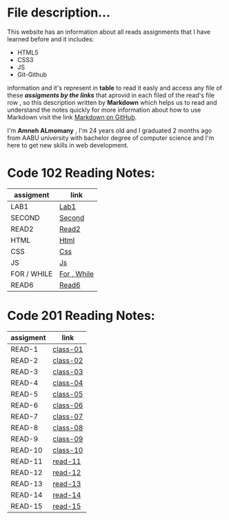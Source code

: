 # File description...
This website has an information about all reads assignments that I have learned before and it includes:
+ HTML5
+ CSS3
+ JS
+ Git-Github

information and it's represent in **table** to read it easly and access any file of these _**assigments by the links**_ that aprovid in each filed of the read's
file row , so this description written by **Markdown** which helps us to read and understand the notes quickly
for more information about how to use Markdown visit the link [Markdown on GitHub](https://docs.github.com/en/github/writing-on-github/getting-started-with-writing-and-formatting-on-github/basic-writing-and-formatting-syntax).


 I'm **Amneh ALmomany** , I'm 24 years old and I graduated 2 months ago from AABU university with bachelor degree of computer science and I'm here to get new skills in web development.


# Code 102 Reading Notes:

 | assigment | link |
 |-----------|--------|
 | LAB1 | [Lab1](102/lab1.md)|
 | SECOND  | [Second](102/second.md)|
 | READ2  | [Read2](102/read2.md)|
 | HTML  | [Html](102/html.md)|
 | CSS  | [Css](102/css.md)|
 | JS  | [Js](102/javascript.md)|
 | FOR / WHILE  | [For , While](102/javascript2.md)|
  | READ6  | [Read6](102/read6.md)|

# Code 201 Reading Notes:

 | assigment | link |
 |-----------|--------|
 | READ-1 | [class-01](201/class-01.md)| 
 | READ-2 | [class-02](201/class-02.md)|
 | READ-3 | [class-03](201/class-03.md)|
 | READ-4 | [class-04](201/class-04.md)|
 | READ-5 | [class-05](201/class-05.md)|
 | READ-6 | [class-06](201/class-06.md)|
 | READ-7 | [class-07](201/class-07.md)|
 | READ-8 | [class-08](201/class-08.md)|
 | READ-9 | [class-09](201/class-09.md)|
 | READ-10 | [class-10](201/class-10.md)|
 | READ-11 | [read-11](read-11.md)|
 | READ-12 | [read-12](read-12.md)|
 | READ-13 | [read-13](read-13.md)|
 | READ-14 | [read-14](read-14.md)|
 | READ-15 | [read-15](read-15.md)|
